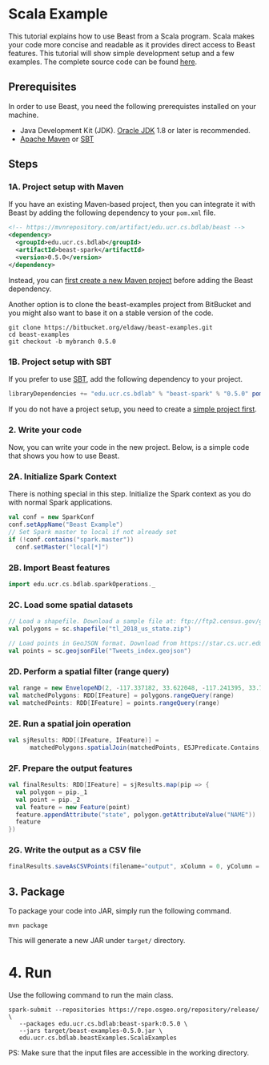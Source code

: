 # Scala Example

This tutorial explains how to use Beast from a Scala program. Scala makes your code more concise and readable as it
provides direct access to Beast features. This tutorial will show simple development setup and a few examples.
The complete source code can be found [here](../src/main/scala/edu/ucr/cs/bdlab/beastExamples/ScalaExamples.scala).

## Prerequisites

In order to use Beast, you need the following prerequistes installed on your machine.

* Java Development Kit (JDK). [Oracle JDK](https://www.oracle.com/technetwork/java/javase/downloads/index.html) 1.8 or later is recommended.
* [Apache Maven](https://maven.apache.org/) or [SBT](https://www.scala-sbt.org)

## Steps
### 1A. Project setup with Maven

If you have an existing Maven-based project, then you can integrate it with Beast by
adding the following dependency to your `pom.xml` file.
```xml
<!-- https://mvnrepository.com/artifact/edu.ucr.cs.bdlab/beast -->
<dependency>
  <groupId>edu.ucr.cs.bdlab</groupId>
  <artifactId>beast-spark</artifactId>
  <version>0.5.0</version>
</dependency>
```
Instead, you can [first create a new Maven project](https://maven.apache.org/guides/getting-started/index.html#How_do_I_make_my_first_Maven_project)
before adding the Beast dependency.

Another option is to clone the beast-examples project from BitBucket and
you might also want to base it on a stable version of the code.
```shell
git clone https://bitbucket.org/eldawy/beast-examples.git
cd beast-examples
git checkout -b mybranch 0.5.0
```
### 1B. Project setup with SBT
If you prefer to use [SBT](https://www.scala-sbt.org), add the following dependency to your project.
```scala
libraryDependencies += "edu.ucr.cs.bdlab" % "beast-spark" % "0.5.0" pomOnly()
```
If you do not have a project setup, you need to create a [simple project first](https://www.scala-sbt.org/1.x/docs/Hello.html).

### 2. Write your code

Now, you can write your code in the new project. Below, is a simple code that shows you how to use Beast.
### 2A. Initialize Spark Context
There is nothing special in this step. Initialize the Spark context as you do with normal Spark applications.
```scala
val conf = new SparkConf
conf.setAppName("Beast Example")
// Set Spark master to local if not already set
if (!conf.contains("spark.master"))
  conf.setMaster("local[*]")
```

### 2B. Import Beast features
```scala
import edu.ucr.cs.bdlab.sparkOperations._
```

### 2C. Load some spatial datasets
```scala
// Load a shapefile. Download a sample file at: ftp://ftp2.census.gov/geo/tiger/TIGER2018/STATE/
val polygons = sc.shapefile("tl_2018_us_state.zip")

// Load points in GeoJSON format. Download from https://star.cs.ucr.edu/dynamic/download.cgi/Tweets/index.geojson?mbr=-117.8538,33.2563,-116.8142,34.4099&point
val points = sc.geojsonFile("Tweets_index.geojson")
```

### 2D. Perform a spatial filter (range query)
```scala
val range = new EnvelopeND(2, -117.337182, 33.622048, -117.241395, 33.72865)
val matchedPolygons: RDD[IFeature] = polygons.rangeQuery(range)
val matchedPoints: RDD[IFeature] = points.rangeQuery(range)
```

### 2E. Run a spatial join operation
```scala
val sjResults: RDD[(IFeature, IFeature)] =
      matchedPolygons.spatialJoin(matchedPoints, ESJPredicate.Contains, ESJDistributedAlgorithm.PBSM)
```

### 2F. Prepare the output features
```scala
val finalResults: RDD[IFeature] = sjResults.map(pip => {
  val polygon = pip._1
  val point = pip._2
  val feature = new Feature(point)
  feature.appendAttribute("state", polygon.getAttributeValue("NAME"))
  feature
})
```

### 2G. Write the output as a CSV file
```scala
finalResults.saveAsCSVPoints(filename="output", xColumn = 0, yColumn = 1, delimiter = ';')
```

## 3. Package

To package your code into JAR, simply run the following command.

```shell
mvn package
```

This will generate a new JAR under `target/` directory.

# 4. Run

Use the following command to run the main class.
```shell
spark-submit --repositories https://repo.osgeo.org/repository/release/ \ 
   --packages edu.ucr.cs.bdlab:beast-spark:0.5.0 \
   --jars target/beast-examples-0.5.0.jar \
   edu.ucr.cs.bdlab.beastExamples.ScalaExamples
```
PS: Make sure that the input files are accessible in the working directory.